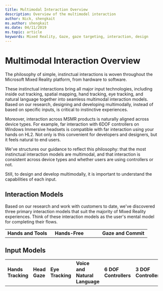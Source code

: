 ```yaml
---
title: Multimodal Interaction Overview
description: Overview of the multimodel interaction
author: Nick, shengkait
ms.author: shengkait
ms.date: 04/11/2019
ms.topic: article
keywords: Mixed Reality, Gaze, gaze targeting, interaction, design
---
```


# Multimodal Interaction Overview
The philosophy of simple, instinctual interactions is woven throughout the Microsoft Mixed Reality platform, from hardware to software. 

These instinctual interactions bring all major input technologies, including inside out tracking, spatial mapping, hand tracking, eye tracking, and natural language together into seamless multimodal interaction models.  Based on our research, designing and developing multimodally, instead of based on specific inputs, is critical to instinctive experiences. 

Moreover, interaction across MSMR products is naturally aligned across device types.  For example, far interaction with 6DOF controllers on Windows Immersive headsets is compatible with far interaction using your hands on HL2.  Not only is this convenient for developers and designers, but it feels natural to end users. 

We've structures our guidance to reflect this philosophy: that the most instinctual interaction models are multimodal, and that interaction is consistent across device types and whether users are using controllers or not.

Still, to design and develop multimodally, it is important to understand the capabilities of each input.

## Interaction Models
Based on our research and work with customers to date, we've discovered three primary interaction models that suit the majority of Mixed Reality experiences.  Think of these interaction models as the user's mental model for completing their flows. 

<table>
    <colgroup>
    <col width="33%" />
    <col width="33%" />
    <col width="33%" />
    </colgroup>
    <tr>
        <td><strong>Hands and Tools</strong></td>
        <td><strong>Hands-Free</strong></td>
        <td><strong>Gaze and Commit</strong></td>
    </tr> 
</table>

## Input Models
<table>
    <colgroup>
    <col width="25%" />
    <col width="25%" />
    <col width="25%" />
    <col width="25%" />
    </colgroup>
    <tr>
        <td><strong>Hands Tracking</strong></td>
        <td><strong>Head Gaze</strong></td>
        <td><strong>Eye Tracking</strong></td>
        <td><strong>Voice and Natural Language</strong></td>
        <td><strong>6 DOF Controllers</strong></td>
        <td><strong>3 DOF Controllers</strong></td>
        <td><strong>World Understanding</strong></td>
    </tr> 
</table>
